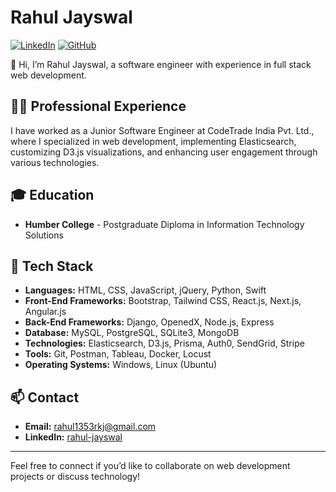 # Rahul Jayswal

[![LinkedIn](https://img.shields.io/badge/LinkedIn-Connect-blue)](https://www.linkedin.com/in/rahul-jayswal/)
[![GitHub](https://img.shields.io/badge/GitHub-Follow-black)](https://github.com/Rahul21j)

👋 Hi, I’m Rahul Jayswal, a software engineer with experience in full stack web development.

## 🧑‍💻 Professional Experience

I have worked as a Junior Software Engineer at CodeTrade India Pvt. Ltd., where I specialized in web development, implementing Elasticsearch, customizing D3.js visualizations, and enhancing user engagement through various technologies.

## 🎓 Education

- **Humber College** - Postgraduate Diploma in Information Technology Solutions

## 🔧 Tech Stack

- **Languages:** HTML, CSS, JavaScript, jQuery, Python, Swift
- **Front-End Frameworks:** Bootstrap, Tailwind CSS, React.js, Next.js, Angular.js
- **Back-End Frameworks:** Django, OpenedX, Node.js, Express
- **Database:** MySQL, PostgreSQL, SQLite3, MongoDB
- **Technologies:** Elasticsearch, D3.js, Prisma, Auth0, SendGrid, Stripe
- **Tools:** Git, Postman, Tableau, Docker, Locust
- **Operating Systems:** Windows, Linux (Ubuntu)

## 📫 Contact

- **Email:** [rahul1353rkj@gmail.com](mailto:rahul1353rkj@gmail.com)
- **LinkedIn:** [rahul-jayswal](https://www.linkedin.com/in/rahul-jayswal/)

---

Feel free to connect if you’d like to collaborate on web development projects or discuss technology!
